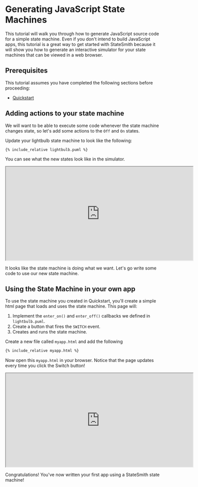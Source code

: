 # Generating JavaScript State Machines

This tutorial will walk you through how to generate JavaScript source code for a simple state machine. Even if you don't intend to build JavaScript apps, this tutorial is a great way to get started with StateSmith because it will show you how to generate an interactive simulator for your state machines that can be viewed in a web browser.


## Prerequisites

This tutorial assumes you have completed the following sections before proceeding:
* [Quickstart](docs/quickstart/)

## Adding actions to your state machine

We will want to be able to execute some code whenever the state machine changes state, so let's add some actions to the `Off` and `On` states.

Update your lightbulb state machine to look like the following:

```
{% include_relative lightbulb.puml %}
```

You can see what the new states look like in the simulator.

<iframe height="300" width="600" src="https://emmby.github.io/statesmith-simplified/languages/javascript/lightbulb.sim.html"></iframe>


It looks like the state machine is doing what we want. Let's go write some code to use our new state machine.

## Using the State Machine in your own app

To use the state machine you created in Quickstart, you'll create a simple html page that loads and uses the state machine.
This page will:
  1. Implement the `enter_on()` and `enter_off()` callbacks we defined in `lightbulb.puml`.
  3. Create a button that fires the `SWITCH` event.
  3. Creates and runs the state machine.

Create a new file called `myapp.html` and add the following

```html
{% include_relative myapp.html %}
```

Now open this `myapp.html` in your browser. Notice that the page updates every time you click the Switch button!

<iframe height="300" width="600" src="https://emmby.github.io/statesmith-simplified/languages/javascript/myapp.html"></iframe>

Congratulations! You've now written your first app using a StateSmith state machine!